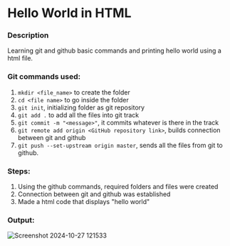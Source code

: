 # Hello World in HTML

### Description
Learning git and github basic commands and printing hello world using a html file.

### Git commands used:
1. `mkdir <file_name>` to create the folder
2. `cd <file name>` to go inside the folder
3. `git init`, initializing folder as git repository
5. `git add .` to add all the files into git track
6. `git commit -m "<message>"`, it commits whatever is there in the track
7. `git remote add origin <GitHub repository link>`, builds connection between git and github
8. `git push --set-upstream origin master`, sends all the files from git to github.

### Steps:
1. Using the github commands, required folders and files were created
2. Connection between git and github was established
3. Made a html code that displays "hello world"

### Output:
![Screenshot 2024-10-27 121533](https://github.com/user-attachments/assets/641a2323-ba2d-480d-a648-ea3db8fccde1)
